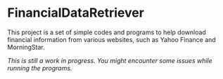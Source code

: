 # FinancialDataRetriever
This project is a set of simple codes and programs to help download financial information from various websites, such as Yahoo Finance and MorningStar.

*This is still a work in progress. You might encounter some issues while running the programs.*
